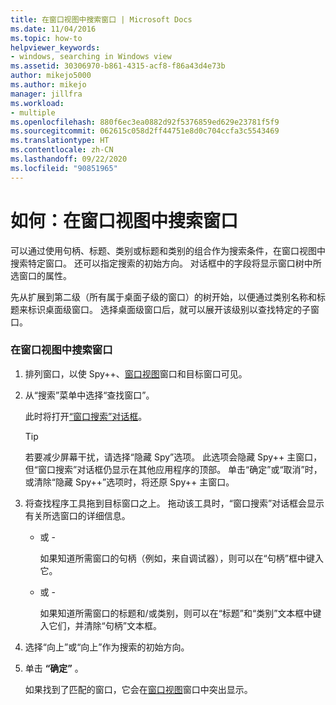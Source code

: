 ```yaml
---
title: 在窗口视图中搜索窗口 | Microsoft Docs
ms.date: 11/04/2016
ms.topic: how-to
helpviewer_keywords:
- windows, searching in Windows view
ms.assetid: 30306970-b861-4315-acf8-f86a43d4e73b
author: mikejo5000
ms.author: mikejo
manager: jillfra
ms.workload:
- multiple
ms.openlocfilehash: 880f6ec3ea0882d92f5376859ed629e23781f5f9
ms.sourcegitcommit: 062615c058d2ff44751e8d0c704ccfa3c5543469
ms.translationtype: HT
ms.contentlocale: zh-CN
ms.lasthandoff: 09/22/2020
ms.locfileid: "90851965"
---
```

# <a name="how-to-search-for-a-window-in-windows-view"></a>如何：在窗口视图中搜索窗口
可以通过使用句柄、标题、类别或标题和类别的组合作为搜索条件，在窗口视图中搜索特定窗口。 还可以指定搜索的初始方向。 对话框中的字段将显示窗口树中所选窗口的属性。

 先从扩展到第二级（所有属于桌面子级的窗口）的树开始，以便通过类别名称和标题来标识桌面级窗口。 选择桌面级窗口后，就可以展开该级别以查找特定的子窗口。

### <a name="to-search-for-a-window-in-windows-view"></a>在窗口视图中搜索窗口

1. 排列窗口，以使 Spy++、[窗口视图](../debugger/windows-view.md)窗口和目标窗口可见。

2. 从“搜索”菜单中选择“查找窗口”。

    此时将打开[“窗口搜索”对话框](../debugger/window-search-dialog-box.md)。

   > [!TIP]
   > 若要减少屏幕干扰，请选择“隐藏 Spy”选项。 此选项会隐藏 Spy++ 主窗口，但“窗口搜索”对话框仍显示在其他应用程序的顶部。 单击“确定”或“取消”时，或清除“隐藏 Spy++”选项时，将还原 Spy++ 主窗口。

3. 将查找程序工具拖到目标窗口之上。 拖动该工具时，“窗口搜索”对话框会显示有关所选窗口的详细信息。

   - 或 -

     如果知道所需窗口的句柄（例如，来自调试器），则可以在“句柄”框中键入它。

   - 或 -

     如果知道所需窗口的标题和/或类别，则可以在“标题”和“类别”文本框中键入它们，并清除“句柄”文本框。

4. 选择“向上”或“向上”作为搜索的初始方向。

5. 单击 **“确定”** 。

    如果找到了匹配的窗口，它会在[窗口视图](../debugger/windows-view.md)窗口中突出显示。